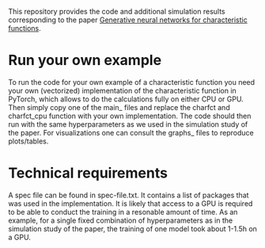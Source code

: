 This repository provides the code and additional simulation results corresponding to the paper [Generative neural networks for characteristic functions](https://arxiv.org/abs/2401.04778). 

# Run your own example
To run the code for your own example of a characteristic function you need your own (vectorized) implementation of the characteristic function in PyTorch, which allows to do the calculations fully on either CPU or GPU. 
Then simply copy one of the main_ files and replace the charfct and charfct_cpu function with your own implementation. The code should then run with the same hyperparameters as we used in the simulation study of the paper.
For visualizations one can consult the graphs_ files to reproduce plots/tables.

# Technical requirements
A spec file can be found in spec-file.txt. It contains a list of packages that was used in the implementation. It is likely that access to a GPU is required to be able to conduct the training in a resonable amount of time.
As an example, for a single fixed combination of hyperparameters as in the simulation study of the paper, the training of one model took about 1-1.5h on a GPU.
